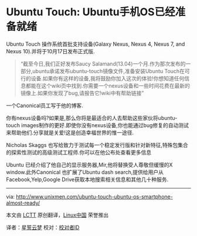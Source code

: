Ubuntu Touch: Ubuntu手机OS已经准备就绪
===================================

Ubuntu Touch 操作系统首批支持设备(Galaxy Nexus, Nexus 4, Nexus 7, and Nexus 10).并将于10月17日发布正式版.

> “截至今日,我们正好发布Saucy Salamand(13.04)一个月.作为那次发布的一部分,ubuntu承诺发布ubuntu-touch镜像文件,准备安装Ubuntu Touch在可行的设备.如果你有这样的设备,我将鼓励你加入这次的体验!你想知道任何信息都能在这个wiki页中找到.你需要一个nexus设备和一些时间花费在最新的镜像上.如果你发现了bug,请报告它!wiki中有帮助链接”

一个Canonical员工写于他的博客.

你有nexus设备吗?如果是,那么你将是最适合的人去帮助这些家伙将ubuntu-touch images制作的更好.即使你没有nexus设备,你也能通过bug修复的自动测试来帮助他们.分享就是关爱!这是创造幸福世界的惟一途径.

Nicholas Skaggs 也写给致力于测试每一个稳定发行版和针对新特征,特殊包集合的探索性测试的高级测试工程师.你可以在他公布处查看更多信息

Ubuntu 已经介绍了他自己的显示服务器,Mir,他将替换受人尊敬但缓慢的X window.此外Canonical 也扩展了Ubuntu dash search,提供给用户从Facebook,Yelp,Google Drive获取本地搜索相关信息和其他几十种服务.

---


via: http://www.unixmen.com/ubuntu-touch-ubuntu-os-smartphone-almost-ready/

本文由 [LCTT][] 原创翻译，[Linux中国][] 荣誉推出

译者：[星誓云梦][] 校对：[校对者ID][] 

[LCTT]:https://github.com/LCTT/TranslateProject
[Linux中国]:http://linux.cn/portal.php
[星誓云梦]:http://linux.cn/space/14670
[校对者ID]:http://linux.cn/space/校对者ID
